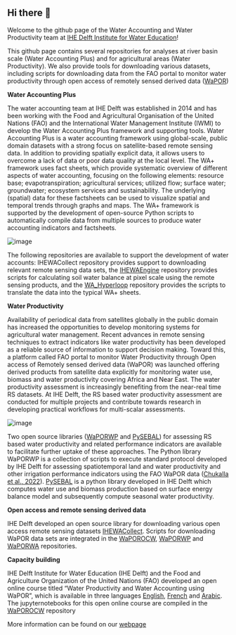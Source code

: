 ## Hi there 👋

Welcome to the github page of the Water Accounting and Water Productivity team at [IHE Delft Institute for Water Education](https://www.un-ihe.org/)! 

This github page contains several repositories for analyses at river basin scale (Water Accounting Plus) and for agricultural areas (Water Productivity). We also provide tools for downloading various datasets, including scripts for downloading data from the FAO portal to monitor water productivity through open access of remotely sensed derived data ([WaPOR](https://wapor.apps.fao.org/home/WAPOR_2/1))

**Water Accounting Plus**

The water accounting team at IHE Delft was established in 2014 and has been working with the Food and Agricultural Organisation of the United Nations (FAO) and the International Water Management Institute (IWMI) to develop the Water Accounting Plus framework and supporting tools. Water Accounting Plus is a water accounting framework using global-scale, public domain datasets with a strong focus on satellite-based remote sensing data. In addition to providing spatially explicit data, it allows users to overcome a lack of data or poor data quality at the local level. The WA+ framework uses fact sheets, which provide systematic overview of different aspects of water accounting, focusing on the following elements: resource base; evapotranspiration; agricultural services; utilized flow; surface water; groundwater; ecosystem services and sustainability. The underlying (spatial) data for these factsheets can be used to visualize spatial and temporal trends through graphs and maps. The WA+ framework is supported by the development of open-source Python scripts to automatically compile data from multiple sources to produce water accounting indicators and factsheets.

![image](https://wateraccounting.un-ihe.org/sites/wateraccounting.un-ihe.org/files/waframework.png)
 
The following repositories are available to support the development of water accounts: IHEWACollect repository provides support to downloading relevant remote sensing data sets, the [IHEWAEngine](https://github.com/wateraccounting/IHEWAEngine) repository provides scripts for calculating soil water balance at pixel scale using the remote sensing products, and the [WA_Hyperloop](https://github.com/wateraccounting/WA_Hyperloop) repository provides the scripts to translate the data into the typical WA+ sheets. 

**Water Productivity**

Availability of periodical data from satellites globally in the public domain has increased the opportunities to develop monitoring systems for agricultural water management. Recent advances in remote sensing techniques to extract indicators like water productivity has been developed as a reliable source of information to support decision making. Toward this, a platform called FAO portal to monitor Water Productivity through Open access of Remotely sensed derived data (WaPOR) was launched offering derived products from satellite data explicitly for monitoring water use, biomass and water productivity covering Africa and Near East. The water productivity assessment is increasingly benefiting from the near-real time RS datasets. At IHE Delft, the RS based water productivity assessment are conducted for multiple projects and contribute towards research in developing practical workflows for multi-scalar assessments.

![image](https://github.com/wateraccounting/WAPORWP/blob/master/ReadmeIMG/Figmd_1.png)
 
Two open source libraries ([WaPORWP](https://github.com/wateraccounting/WAPORWP) and [PySEBAL](https://github.com/wateraccounting/pySEBAL_dev)) for assessing RS based water productivity and related performance indicators are available to facilitate further uptake of these approaches. The Python library WaPORWP is a collection of scripts to execute standard protocol developed by IHE Delft for assessing spatiotemporal land and water productivity and other irrigation performance indicators using the FAO WaPOR data ([Chukalla et al., 2022](https://hess.copernicus.org/articles/26/2759/2022/)). [PySEBAL](https://github.com/wateraccounting/pySEBAL_dev) is a python library developed in IHE Delft which computes water use and biomass production based on surface energy balance model and subsequently compute seasonal water productivity.

**Open access and remote sensing derived data**

IHE Delft developed an open source library for downloading various open access remote sensing datasets [IHEWACollect](https://github.com/wateraccounting/IHEWACollect). Scripts for downloading WaPOR data sets are integrated in the [WaPOROCW](https://github.com/wateraccounting/WAPOROCW), [WaPORWP](https://github.com/wateraccounting/WAPORWP) and [WaPORWA](https://github.com/wateraccounting/WAPORWA) repositories. 

**Capacity building**

IHE Delft Institute for Water Education (IHE Delft) and the Food and Agriculture Organization of the United Nations (FAO) developed an open online course titled “Water Productivity and Water Accounting using WaPOR”, which is available in three languages [English](https://ocw.un-ihe.org/course/view.php?id=92), [French](https://ocw.un-ihe.org/course/view.php?id=117) and [Arabic](https://ocw.un-ihe.org/course/view.php?id=118).
The jupyternotebooks for this open online course are compiled in the [WaPOROCW](https://github.com/wateraccounting/WAPOROCW) repository

More information can be found on our [webpage](https://wateraccounting.un-ihe.org/)
